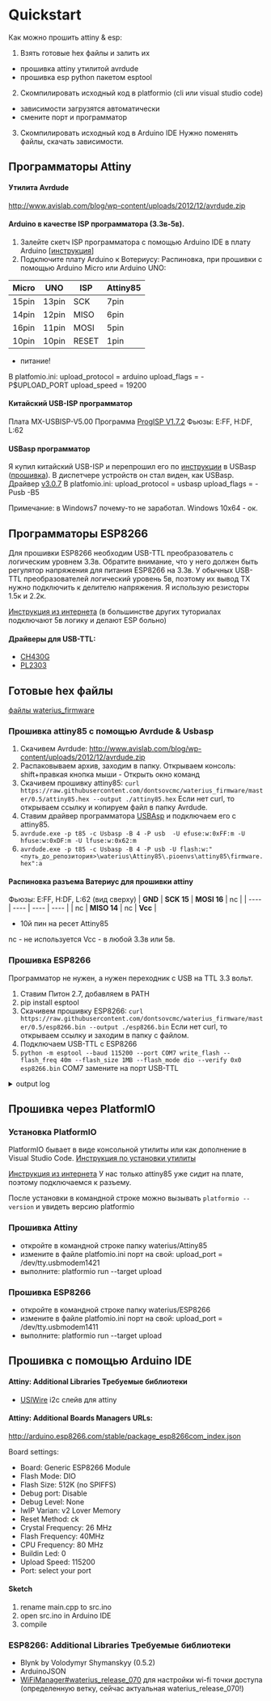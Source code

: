 # Quickstart
Как можно прошить attiny & esp:
1. Взять готовые hex файлы и залить их
- прошивка attiny утилитой avrdude 
- прошивка esp python пакетом esptool
2. Скомпилировать исходный код в platformio (cli или visual studio code)
- зависимости загрузятся автоматически
- смените порт и программатор
3. Скомпилировать исходный код в Arduino IDE
Нужно поменять файлы, скачать зависимости.

## Программаторы Attiny
#### Утилита Avrdude
http://www.avislab.com/blog/wp-content/uploads/2012/12/avrdude.zip

#### Arduino в качестве ISP программатора (3.3в-5в).

1. Залейте скетч ISP программатора с помощью Arduino IDE в плату Arduino [[инструкция](http://www.martyncurrey.com/arduino-nano-as-an-isp-programmer/)]
2. Подключите плату Arduino к Вотериусу:
Распиновка, при прошивки с помощью Arduino Micro или Arduino UNO:

| Micro | UNO | ISP | Attiny85 |   
| ---- | ---- | ---- | ---- |
| 15pin | 13pin | SCK | 7pin |
| 14pin | 12pin | MISO | 6pin |
| 16pin | 11pin | MOSI | 5pin |
| 10pin | 10pin | RESET | 1pin |
+ питание!

В platfomio.ini:
upload_protocol = arduino
upload_flags = -P$UPLOAD_PORT
upload_speed = 19200

#### Китайский USB-ISP программатор
Плата MX-USBISP-V5.00
Программа [ProgISP V1.7.2](https://yandex.ru/search/?text=ProgISP%20V1.7.2&&lr=213)
Фьюзы: E:FF, H:DF, L:62

#### USBasp программатор
Я купил китайский USB-ISP и перепрошил его по [инструкции](https://vochupin.blogspot.com/2016/12/usb-isp.html) в USBasp ([прошивка](https://www.fischl.de/usbasp/)). В диспетчере устройств он стал виден, как USBasp. 
Драйвер [v3.0.7](http://www.myrobot.ru/downloads/programs/usbasp-win-driver-x86-x64-v3.0.7.zip)
В platfomio.ini:
upload_protocol = usbasp
upload_flags = 
    -Pusb 
    -B5

Примечание: в Windows7 почему-то не заработал. Windows 10x64 - ок.
	
	
## Программаторы ESP8266
Для прошивки ESP8266 необходим USB-TTL преобразователь с логическим уровнем 3.3в. Обратите внимание, что у него должен быть регулятор напряжения для питания ESP8266 на 3.3в. У обычных USB-TTL преобразователей логический уровень 5в, поэтому их вывод TX нужно подключить к делителю напряжения. Я использую резисторы 1.5к и 2.2к.

[Инструкция из интернета](http://cordobo.com/2300-flash-esp8266-01-with-arduino-uno) 
(в большинстве других туториалах подключают 5в логику и делают ESP больно)

#### Драйверы для USB-TTL:
- [CH430G](https://all-arduino.ru/drajver-ch340g-dlya-arduino/)
- [PL2303](http://www.prolific.com.tw/US/ShowProduct.aspx?p_id=225&pcid=41)

## Готовые hex файлы
[файлы waterius_firmware](https://github.com/dontsovcmc/waterius_firmware)

### Прошивка attiny85 с помощью Avrdude & Usbasp
1. Скачивем Avrdude: http://www.avislab.com/blog/wp-content/uploads/2012/12/avrdude.zip
2. Распаковываем архив, заходим в папку. Открываем консоль: shift+правкая кнопка мыши - Открыть окно команд
3. Скачивем прошивку attiny85:
`curl https://raw.githubusercontent.com/dontsovcmc/waterius_firmware/master/0.5/attiny85.hex --output ./attiny85.hex`
Если нет curl, то открываем ссылку и копируем файл в папку Avrdude.
4. Ставим драйвер программатора [USBAsp](http://www.myrobot.ru/downloads/driver-usbasp-v-2.0-usb-isp-windows-7-8-10-xp.php) и подключаем его с attiny85.
5. `avrdude.exe -p t85 -c Usbasp -B 4 -P usb  -U efuse:w:0xFF:m -U hfuse:w:0xDF:m -U lfuse:w:0x62:m`
6. `avrdude.exe -p t85 -c Usbasp -B 4 -P usb -U flash:w:"<путь_до_репозитория>\waterius\Attiny85\.pioenvs\attiny85\firmware.hex":a`

#### Распиновка разъема Ватериус для прошивки attiny
Фьюзы: E:FF, H:DF, L:62
(вид сверху)
| **GND** | **SCK 15** | **MOSI 16** | nc  | 
| ---- | ---- | ---- | ---- |
|  nc | **MISO 14** | nc  | **Vcc** |
+ 10й пин на ресет Attiny85

nc - не используется
Vcc - в любой 3.3в или 5в.

### Прошивка ESP8266
Программатор не нужен, а нужен переходник с USB на TTL 3.3 вольт.

1. Ставим Питон 2.7, добавляем в PATH
2. pip install esptool
3. Скачивем прошивку ESP8266: `curl https://raw.githubusercontent.com/dontsovcmc/waterius_firmware/master/0.5/esp8266.bin --output ./esp8266.bin`
Если нет curl, то открываем ссылку и заходим в папку с файлом.
4. Подключаем USB-TTL с ESP8266
5. `python -m esptool --baud 115200 --port COM7 write_flash --flash_freq 40m --flash_size 1MB --flash_mode dio --verify 0x0 esp8266.bin`
COM7 замените на порт USB-TTL

<details>
 <summary>output log</summary>
	
```
esptool.py v2.5.0
Serial port COM7
Connecting........_____.....____
Detecting chip type... ESP8266
Chip is ESP8266EX
Features: WiFi
MAC: 68:c6:3a:a4:75:b0
Uploading stub...
Running stub...
Stub running...
Configuring flash size...
Flash params set to 0x0220
Compressed 359840 bytes to 253754...
Wrote 359840 bytes (253754 compressed) at 0x00000000 in 23.1 seconds (effective 124.8 kbit/s)...
Hash of data verified.

Leaving...
Verifying just-written flash...
(This option is deprecated, flash contents are now always read back after flashing.)
Flash params set to 0x0220
Verifying 0x57da0 (359840) bytes @ 0x00000000 in flash against esp.bin...
-- verify OK (digest matched)
Hard resetting via RTS pin...
```
</details>


## Прошивка через PlatformIO
### Установка PlatformIO
PlatformIO бывает в виде консольной утилиты или как дополнение в Visual Studio Code. 
[Инструкция по установки утилиты](http://docs.platformio.org/en/latest/installation.html#python-package-manager)

[Инструкция из интернета](https://medium.com/jungletronics/attiny85-easy-flashing-through-arduino-b5f896c48189) 
У нас только attiny85 уже сидит на плате, поэтому подключаемся к разъему.

После установки в командной строке можно вызывать `platformio --version` и увидеть версию platformio

### Прошивка Attiny
- откройте в командной строке папку waterius/Attiny85
- измените в файле platfomio.ini порт на свой:
upload_port = /dev/tty.usbmodem1421
- выполните:
platformio run --target upload


### Прошивка ESP8266
- откройте в командной строке папку waterius/ESP8266
- измените в файле platfomio.ini порт на свой:
upload_port = /dev/tty.usbmodem1411
- выполните:
platformio run --target upload


## Прошивка с помощью Arduino IDE
#### Attiny: Additional Libraries Требуемые библиотеки  
* [USIWire](https://github.com/dontsovcmc/USIWire#master) i2c слейв для attiny


#### Attiny: Additional Boards Managers URLs:
http://arduino.esp8266.com/stable/package_esp8266com_index.json

Board settings:
* Board: Generic ESP8266 Module
* Flash Mode: DIO
* Flash Size: 512K (no SPIFFS)
* Debug port: Disable
* Debug Level: None
* IwIP Varian: v2 Lover Memory
* Reset Method: ck
* Crystal Frequency: 26 MHz
* Flash Frequency: 40MHz
* CPU Frequency: 80 MHz
* Buildin Led: 0
* Upload Speed: 115200
* Port: select your port

#### Sketch
1. rename main.cpp to src.ino 
2. open src.ino in Arduino IDE
3. compile

### ESP8266: Additional Libraries Требуемые библиотеки   

* Blynk by Volodymyr Shymanskyy (0.5.2)
* ArduinoJSON
* [WiFiManager#waterius_release_070](https://github.com/dontsovcmc/WiFiManager/tree/waterius_release_070) для настройки wi-fi точки доступа (определенную ветку, сейчас актуальная waterius_release_070!)








